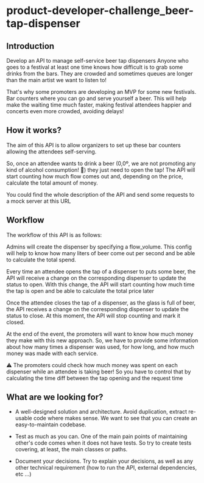 # product-developer-challenge_beer-tap-dispenser

## Introduction
Develop an API to manage self-service beer tap dispensers
Anyone who goes to a festival at least one time knows how difficult is to grab some drinks from the bars. They are crowded and sometimes queues are longer than the main artist we want to listen to!

That's why some promoters are developing an MVP for some new festivals. Bar counters where you can go and serve yourself a beer. This will help make the waiting time much faster, making festival attendees happier and concerts even more crowded, avoiding delays!

## How it works?

The aim of this API is to allow organizers to set up these bar counters allowing the attendees self-serving.

So, once an attendee wants to drink a beer (0,0º, we are not promoting any kind of alcohol consumption! 👀) they just need to open the tap! The API will start counting how much flow comes out and, depending on the price, calculate the total amount of money.

You could find the whole description of the API and send some requests to a mock server at this URL

## Workflow

The workflow of this API is as follows:

Admins will create the dispenser by specifying a flow_volume. This config will help to know how many liters of beer come out per second and be able to calculate the total spend.

Every time an attendee opens the tap of a dispenser to puts some beer, the API will receive a change on the corresponding dispenser to update the status to open. With this change, the API will start counting how much time the tap is open and be able to calculate the total price later

Once the attendee closes the tap of a dispenser, as the glass is full of beer, the API receives a change on the corresponding dispenser to update the status to close. At this moment, the API will stop counting and mark it closed.

At the end of the event, the promoters will want to know how much money they make with this new approach. So, we have to provide some information about how many times a dispenser was used, for how long, and how much money was made with each service.

⚠️ The promoters could check how much money was spent on each dispenser while an attendee is taking beer! So you have to control that by calculating the time diff between the tap opening and the request time

## What are we looking for?
* A well-designed solution and architecture. Avoid duplication, extract re-usable code where makes sense. We want to see that you can create an easy-to-maintain codebase.

* Test as much as you can. One of the main pain points of maintaining other's code comes when it does not have tests. So try to create tests covering, at least, the main classes or paths.

* Document your decisions. Try to explain your decisions, as well as any other technical requirement (how to run the API, external dependencies, etc ...)
